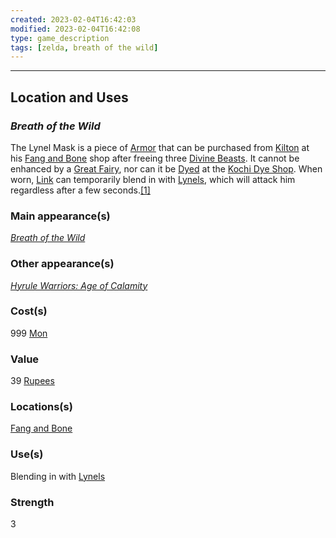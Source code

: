 ```yaml
---
created: 2023-02-04T16:42:03
modified: 2023-02-04T16:42:08
type: game_description
tags: [zelda, breath of the wild]
---
```

___

## Location and Uses
### _Breath of the Wild_
The Lynel Mask is a piece of [Armor](https://zelda.fandom.com/wiki/Armor "Armor") that can be purchased from [Kilton](https://zelda.fandom.com/wiki/Kilton "Kilton") at his [Fang and Bone](https://zelda.fandom.com/wiki/Fang_and_Bone "Fang and Bone") shop after freeing three [Divine Beasts](https://zelda.fandom.com/wiki/Divine_Beast "Divine Beast"). It cannot be enhanced by a [Great Fairy](https://zelda.fandom.com/wiki/Great_Fairy "Great Fairy"), nor can it be [Dyed](https://zelda.fandom.com/wiki/Dye "Dye") at the [Kochi Dye Shop](https://zelda.fandom.com/wiki/Kochi_Dye_Shop "Kochi Dye Shop"). When worn, [Link](https://zelda.fandom.com/wiki/Link "Link") can temporarily blend in with [Lynels](https://zelda.fandom.com/wiki/Lynel "Lynel"), which will attack him regardless after a few seconds.[[1]](https://zelda.fandom.com/wiki/Lynel_Mask#cite_note-Inventory-1)


### Main appearance(s)
_[Breath of the Wild](https://zelda.fandom.com/wiki/The_Legend_of_Zelda:_Breath_of_the_Wild "The Legend of Zelda: Breath of the Wild")_

### Other appearance(s)
_[Hyrule Warriors: Age of Calamity](https://zelda.fandom.com/wiki/Hyrule_Warriors:_Age_of_Calamity "Hyrule Warriors: Age of Calamity")_

### Cost(s)
999 [Mon](https://zelda.fandom.com/wiki/Mon "Mon")

### Value
39 [Rupees](https://zelda.fandom.com/wiki/Rupee#Breath_of_the_Wild "Rupee")

### Locations(s)
[Fang and Bone](https://zelda.fandom.com/wiki/Fang_and_Bone "Fang and Bone")

### Use(s)
Blending in with [Lynels](https://zelda.fandom.com/wiki/Lynel "Lynel")

### Strength
3
